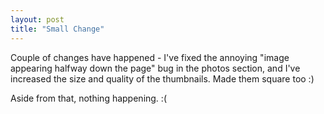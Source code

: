 ```yaml
---
layout: post
title: "Small Change"
---
```

Couple of changes have happened - I've fixed the annoying "image appearing
halfway down the page" bug in the photos section, and I've increased the size
and quality of the thumbnails. Made them square too :)

Aside from that, nothing happening. :(
